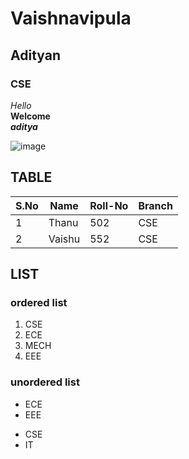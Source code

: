 # Vaishnavipula
## Adityan
### CSE
 *Hello*
 <br>
 **Welcome**
 </br>
 ***aditya***
 
![image](https://user-images.githubusercontent.com/84460580/142904866-e5e5fa49-68b2-42de-96db-ff3500f366fb.png)
## TABLE
|S.No| Name| Roll-No| Branch|
|----|-----|--------|-------|
|1|Thanu|502|CSE|
|2|Vaishu|552|CSE|

## LIST
### ordered list
1. CSE
2. ECE
3. MECH
4. EEE

### unordered list
- ECE
- EEE

* CSE
* IT
